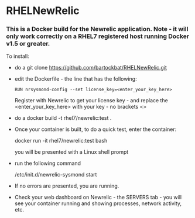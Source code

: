 # RHELNewRelic

### This is a Docker build for the Newrelic application. Note - it will only work correctly on a RHEL7 registered host running Docker v1.5 or greater.

To install:

* do a git clone https://github.com/bartockbat/RHELNewRelic.git 

* edit the Dockerfile  - the line that has the following:

	`RUN nrsysmond-config --set license_key=<enter_your_key_here>`

	Register with Newrelic to get your license key - and replace the <enter_your_key_here> with your key - no brackets <>

* do a docker build -t rhel7/newrelic:test .

* Once your container is built, to do a quick test, enter the container:

	docker run -it rhel7/newrelic:test bash 

	you will be presented with a Linux shell prompt

* run the following command

	/etc/init.d/newrelic-sysmond start

* If no errors are presented, you are running.

* Check your web dashboard on Newrelic - the SERVERS tab - you will see your container running and showing processes, network activity, etc.


